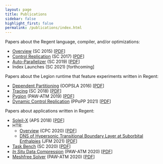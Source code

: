 ```yaml
---
layout: page
title: Publications
sidebar: false
highlight_first: false
permalink: /publications/index.html
---
```


Papers about the Regent language, compiler, and/or optimizations:

  * [Overview](https://legion.stanford.edu/publications/#sc2015) (SC 2015) \[[PDF](https://legion.stanford.edu/pdfs/regent2015.pdf)]
  * [Control Replication](https://legion.stanford.edu/publications/#cr2017) (SC 2017) \[[PDF](https://legion.stanford.edu/pdfs/cr2017.pdf)]
  * [Auto-Parallelizer](https://legion.stanford.edu/publications/#parallel2019) (SC 2019) \[[PDF](https://legion.stanford.edu/pdfs/parallelizer2019.pdf)]
  * Index Launches (SC 2021) \[forthcoming]

Papers about the Legion runtime that feature experiments written in Regent:

  * [Dependent Partitioning](https://legion.stanford.edu/publications/#dpl2016) (OOPSLA 2016) \[[PDF](https://legion.stanford.edu/pdfs/dpl2016.pdf)]
  * [Tracing](https://legion.stanford.edu/publications/#trace2018) (SC 2018) \[[PDF](https://legion.stanford.edu/pdfs/trace2018.pdf)]
  * [Pygion](https://legion.stanford.edu/publications/#pygion2019) (PAW-ATM 2019) \[[PDF](https://legion.stanford.edu/pdfs/pygion2019.pdf)]
  * [Dynamic Control Replication](https://legion.stanford.edu/publications/#dcr2021) (PPoPP 2021) \[[PDF](https://legion.stanford.edu/pdfs/dcr2021.pdf)]

Papers about applications written in Regent:

  * [Soleil-X](https://legion.stanford.edu/publications/#soleilx2018) (APS 2018) \[[PDF](https://legion.stanford.edu/pdfs/soleilx2018.pdf)]
  * HTR:
      * [Overview](https://doi.org/10.1016/j.cpc.2020.107262) (CPC 2020) \[[PDF](https://doi.org/10.1016/j.cpc.2020.107262)]
      * [DNS of Hypersonic Transitional Boundary Layer at Suborbital Enthalpies](https://doi.org/10.1017/jfm.2020.1144) (JFM 2021) \[[PDF](https://doi.org/10.1017/jfm.2020.1144)]
  * [Task Bench](https://legion.stanford.edu/publications/#taskbench2020) (SC 2020) \[[PDF](https://legion.stanford.edu/pdfs/taskbench2020.pdf)]
  * [*In Situ* Data Compression](https://sourceryinstitute.github.io/PAW/PAW-ATM20/indexPAW-ATM20.html) (PAW-ATM 2020) \[[PDF](https://raw.githubusercontent.com/sourceryinstitute/PAW/gh-pages/PAW-ATM20/extendedAbstracts/PAW-ATM2020_abstract1.pdf)]
  * [Meshfree Solver](https://legion.stanford.edu/publications/#meshfree2020) (PAW-ATM 2020) \[[PDF](https://legion.stanford.edu/pdfs/pawatm2020.pdf)]
